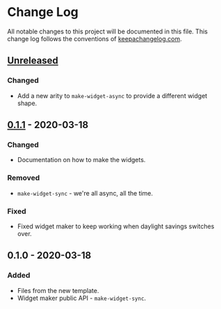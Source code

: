 # Change Log
All notable changes to this project will be documented in this file. This change log follows the conventions of [keepachangelog.com](http://keepachangelog.com/).

## [Unreleased]
### Changed
- Add a new arity to `make-widget-async` to provide a different widget shape.

## [0.1.1] - 2020-03-18
### Changed
- Documentation on how to make the widgets.

### Removed
- `make-widget-sync` - we're all async, all the time.

### Fixed
- Fixed widget maker to keep working when daylight savings switches over.

## 0.1.0 - 2020-03-18
### Added
- Files from the new template.
- Widget maker public API - `make-widget-sync`.

[Unreleased]: https://github.com/your-name/get-exchange-rate/compare/0.1.1...HEAD
[0.1.1]: https://github.com/your-name/get-exchange-rate/compare/0.1.0...0.1.1
